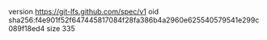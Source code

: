 version https://git-lfs.github.com/spec/v1
oid sha256:f4e901f52f647445817084f28fa386b4a2960e625540579541e299c089f18ed4
size 335
